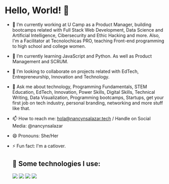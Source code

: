 # Hello, World! 👋


- 🔭 I’m currently working at U Camp as a Product Manager, building bootcamps related with Full Stack Web Development, Data Science and Artificial Intelligence, Cibersecurity and Ethic Hacking and more.  Also, I'm a Facilitator at Tecnolochicas PRO, teaching Front-end programming to high school and college women.
  
- 🌱 I’m currently learning JavaScript and Python. As well as Product Management and SCRUM.
  
- 👯 I’m looking to collaborate on projects related with EdTech, Entrepreneurship, Innovation and Technology.
  
- 💬 Ask me about technology, Programming Fundamentals, STEM Education, EdTech, Innovation, Power Skills, Digital Skills, Technical Writing, Data Visualization, Programming bootcamps, Startups, get your first job on tech industry, personal branding, networking and more stuff like that.

- 📫 How to reach me: hola@nancynsalazar.tech / Handle on Social Media: @nancynsalazar
  
- 😄 Pronouns: She/Her
  
- ⚡ Fun fact: I'm a catlover.

  ## 🎯 Some technologies I use:
  <img src="https://img.shields.io/badge/HTML5-E34F26?style=for-the-badge&logo=html5&logoColor=white" />
  <img src="https://img.shields.io/badge/CSS3-1572B6?style=for-the-badge&logo=css3&logoColor=white" />
  <img src="https://img.shields.io/badge/JavaScript-323330?style=for-the-badge&logo=javascript&logoColor=F7DF1E" />
  <img src="https://img.shields.io/badge/GitHub-100000?style=for-the-badge&logo=github&logoColor=white" />
  





